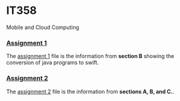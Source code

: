 # IT358
Mobile and Cloud Computing

### [Assignment 1](https://sites.google.com/site/it358isu/team-schedules/assign1)
The [assignment 1](https://github.com/LaurenKapraun/IT358/blob/master/assignment1) file is the information from **section B** showing the conversion of java programs to swift.

### [Assignment 2](https://sites.google.com/site/it358isu/team-schedules/assign2)
The [assignment 2](https://github.com/LaurenKapraun/IT358/blob/master/assignment2) file is the information from **sections A, B, and C.**.
